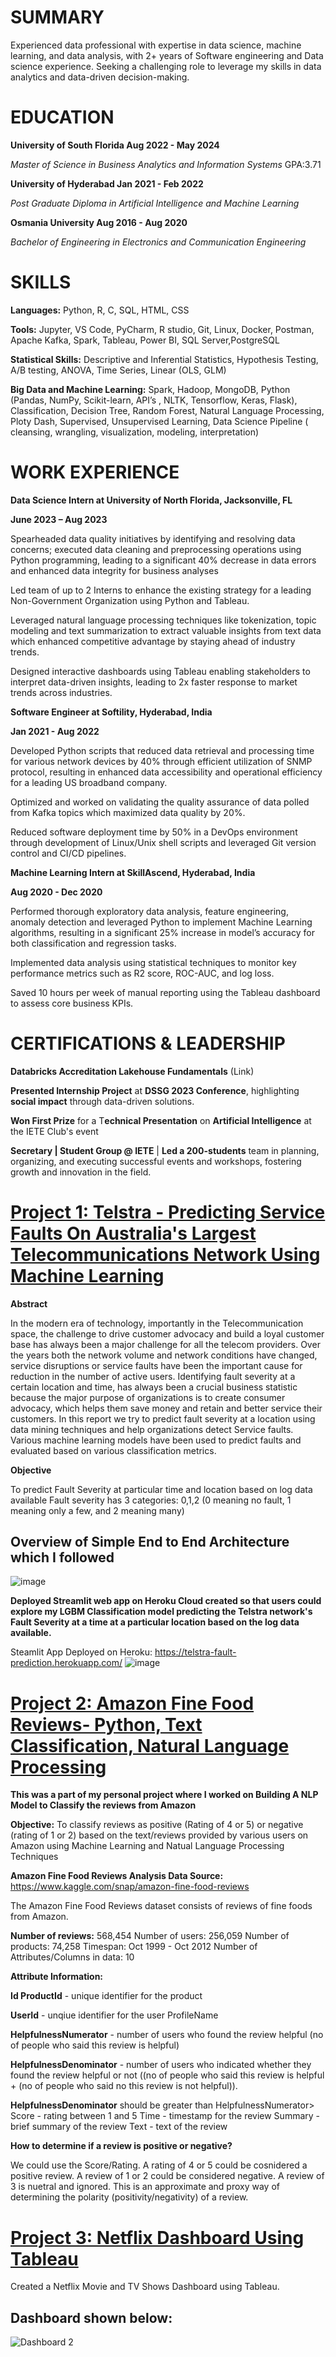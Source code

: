 # SUMMARY

Experienced data professional with expertise in data science, machine learning, and data analysis, with 2+ years of Software engineering and Data science experience. Seeking a challenging role to leverage my skills in data analytics and data-driven decision-making.

# EDUCATION

**University of South Florida Aug 2022 - May 2024**

_Master of Science in Business Analytics and Information Systems_ GPA:3.71

**University of Hyderabad Jan 2021 - Feb 2022**

_Post Graduate Diploma in Artificial Intelligence and Machine Learning_ 

**Osmania University Aug 2016 - Aug 2020**

_Bachelor of Engineering in Electronics and Communication Engineering_

# SKILLS

**Languages:** Python, R, C, SQL, HTML, CSS

**Tools:** Jupyter, VS Code, PyCharm, R studio, Git, Linux, Docker, Postman, Apache Kafka, Spark, Tableau, Power BI, SQL Server,PostgreSQL

**Statistical Skills:** Descriptive and Inferential Statistics, Hypothesis Testing, A/B testing, ANOVA, Time Series, Linear (OLS, GLM)

**Big Data and Machine Learning:** Spark, Hadoop, MongoDB, Python (Pandas, NumPy, Scikit-learn, API’s , NLTK, Tensorflow, Keras, Flask),
Classification, Decision Tree, Random Forest, Natural Language Processing, Ploty Dash, Supervised, Unsupervised Learning, Data Science
Pipeline ( cleansing, wrangling, visualization, modeling, interpretation)

# WORK EXPERIENCE

**Data Science Intern at University of North Florida, Jacksonville, FL**

**June 2023 – Aug 2023** 

Spearheaded data quality initiatives by identifying and resolving data concerns; executed data cleaning and preprocessing operations
using Python programming, leading to a significant 40% decrease in data errors and enhanced data integrity for business analyses

Led team of up to 2 Interns to enhance the existing strategy for a leading Non-Government Organization using Python and Tableau.

Leveraged natural language processing techniques like tokenization, topic modeling and text summarization to extract valuable
insights from text data which enhanced competitive advantage by staying ahead of industry trends.

Designed interactive dashboards using Tableau enabling stakeholders to interpret data-driven insights, leading to 2x faster response to
market trends across industries.

**Software Engineer at Softility, Hyderabad, India** 

**Jan 2021 - Aug 2022**

Developed Python scripts that reduced data retrieval and processing time for various network devices by 40% through efficient
utilization of SNMP protocol, resulting in enhanced data accessibility and operational efficiency for a leading US broadband company.

Optimized and worked on validating the quality assurance of data polled from Kafka topics which maximized data quality by 20%.

Reduced software deployment time by 50% in a DevOps environment through development of Linux/Unix shell scripts and leveraged
Git version control and CI/CD pipelines.

**Machine Learning Intern at SkillAscend, Hyderabad, India**

**Aug 2020 - Dec 2020**

Performed thorough exploratory data analysis, feature engineering, anomaly detection and leveraged Python to implement Machine Learning algorithms, resulting in a significant 25% increase in model’s accuracy for both classification and regression tasks.

Implemented data analysis using statistical techniques to monitor key performance metrics such as R2 score, ROC-AUC, and log loss.

Saved 10 hours per week of manual reporting using the Tableau dashboard to assess core business KPIs.

# CERTIFICATIONS & LEADERSHIP

**Databricks Accreditation Lakehouse Fundamentals** (Link)

**Presented Internship Project** at **DSSG 2023 Conference**, highlighting **social impact** through data-driven solutions.

**Won First Prize** for a T**echnical Presentation** on **Artificial Intelligence** at the IETE Club's event

**Secretary | Student Group @ IETE** | **Led a 200-students** team in planning, organizing, and executing successful events and workshops,
fostering growth and innovation in the field.


# [Project 1: Telstra - Predicting Service Faults On Australia's Largest Telecommunications Network Using Machine Learning](https://github.com/sriramsripada20s/Telstra_ML_endtoend_Project)

**Abstract**

In the modern era of technology, importantly in the Telecommunication space, the challenge to drive customer advocacy and build a loyal customer base has always been a major challenge for all the telecom providers. Over the years both the network volume and network conditions have changed, service disruptions or service faults have been the important cause for reduction in the number of active users. Identifying fault severity at a certain location and time, has always been a crucial business statistic because the major purpose of organizations is to create consumer advocacy, which helps them save money and retain and better service their customers. In this report we try to predict fault severity at a location using data mining techniques and help organizations detect Service faults. Various machine learning models have been used to predict faults and evaluated based on various classification metrics.

**Objective**

To predict Fault Severity at particular time and location based on log data available Fault severity has 3 categories: 0,1,2 (0 meaning no fault, 1 meaning only a few, and 2 meaning many)

## Overview of Simple End to End Architecture which I followed
![image](https://user-images.githubusercontent.com/49833524/220527312-afb87a95-33fa-42ba-b230-c7f1201839c0.png)

**Deployed Streamlit web app on Heroku Cloud created so that users could explore my LGBM Classification model predicting the Telstra network's Fault Severity at a time at a particular location based on the log data available.**

Steamlit App Deployed on Heroku: https://telstra-fault-prediction.herokuapp.com/
![image](https://user-images.githubusercontent.com/49833524/220527542-b910db0e-6faf-46c0-ae06-bbce513f94ee.png)


# [Project 2: Amazon Fine Food Reviews- Python, Text Classification, Natural Language Processing](https://github.com/sriramsripada20s/Amazon_FineFood_Review_Analysis)

**This was a part of my personal project where I worked on Building A NLP Model to Classify the reviews from Amazon**

**Objective:** To classify reviews as positive (Rating of 4 or 5) or negative (rating of 1 or 2) based on the text/reviews provided by various users on Amazon using Machine Learning and Natual Language Processing Techniques

**Amazon Fine Food Reviews Analysis Data Source:** https://www.kaggle.com/snap/amazon-fine-food-reviews

The Amazon Fine Food Reviews dataset consists of reviews of fine foods from Amazon.

**Number of reviews:** 568,454 Number of users: 256,059 Number of products: 74,258 Timespan: Oct 1999 - Oct 2012 Number of Attributes/Columns in data: 10

**Attribute Information:**

**Id ProductId** - unique identifier for the product 

**UserId** - unqiue identifier for the user ProfileName 

**HelpfulnessNumerator** - number of users who found the review helpful (no of people who said this review is helpful) 

**HelpfulnessDenominator** - number of users who indicated whether they found the review helpful or not ((no of people who said this review is helpful + (no of people who said no this review is not helpful)).

**HelpfulnessDenominator** should be greater than HelpfulnessNumerator> Score - rating between 1 and 5 Time - timestamp for the review Summary - brief summary of the review Text - text of the review 


**How to determine if a review is positive or negative?**

We could use the Score/Rating. A rating of 4 or 5 could be cosnidered a positive review. A review of 1 or 2 could be considered negative. A review of 3 is nuetral and ignored. This is an approximate and proxy way of determining the polarity (positivity/negativity) of a review.


# [Project 3: Netflix Dashboard Using Tableau](https://github.com/sriramsripada20s/netflix_dashboard)

Created a Netflix Movie and TV Shows Dashboard using Tableau.

## Dashboard shown below:
![Dashboard 2](https://user-images.githubusercontent.com/49833524/222303375-5f8c35d2-f89d-4c3d-a2b8-274c99b669a4.png)
